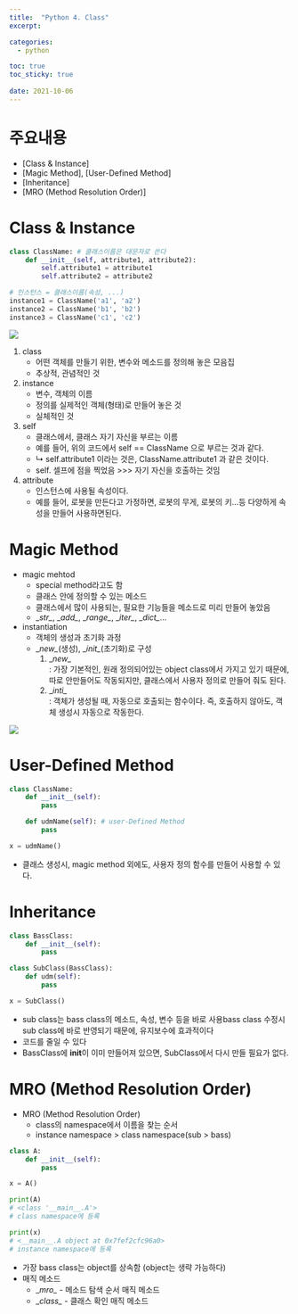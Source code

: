 ```yaml
---
title:  "Python 4. Class"
excerpt:

categories:
  - python

toc: true
toc_sticky: true
 
date: 2021-10-06
---
```




# 주요내용

-   \[Class & Instance\]
-   \[Magic Method\], \[User-Defined Method\]
-   \[Inheritance\]
-   \[MRO (Method Resolution Order)\]

# Class & Instance

```python
class ClassName: # 클래스이름은 대문자로 쓴다
    def __init__(self, attribute1, attribute2):
        self.attribute1 = attribute1
        self.attribute2 = attribute2

# 인스턴스 = 클래스이름(속성, ...)
instance1 = ClassName('a1', 'a2') 
instance2 = ClassName('b1', 'b2')
instance3 = ClassName('c1', 'c2')
```

![](https://user-images.githubusercontent.com/65662520/136142781-9dee1283-4d92-44d7-9ecc-90a20183cf52.png)

1.  class
    -   어떤 객체를 만들기 위한, 변수와 메소드를 정의해 놓은 모음집
    -   추상적, 관념적인 것
2.  instance
    -   변수, 객체의 이름
    -   정의를 실제적인 객체(형태)로 만들어 놓은 것
    -   실체적인 것
3.  self
    -   클래스에서, 클래스 자기 자신을 부르는 이름
    -   예를 들어, 위의 코드에서 self == ClassName 으로 부르는 것과 같다.
    -   ↳ self.attribute1 이라는 것은, ClassName.attribute1 과 같은 것이다.
    -   self. 셀프에 점을 찍었음 >>> 자기 자신을 호출하는 것임
4.  attribute
    -   인스턴스에 사용될 속성이다.
    -   예를 들어, 로봇을 만든다고 가정하면, 로봇의 무게, 로봇의 키...등 다양하게 속성을 만들어 사용하면된다.

# Magic Method

-   magic mehtod
    -   special method라고도 함
    -   클래스 안에 정의할 수 있는 메소드
    -   클래스에서 많이 사용되는, 필요한 기능들을 메소드로 미리 만들어 놓았음
    -   \__str\__, \__add\__, \__range\__, \__iter\__, \__dict\__...
-   instantiation
    -   객체의 생성과 초기화 과정
    -   \__new\__(생성), \__init\__(초기화)로 구성
        1.  \__new\__  
            : 가장 기본적인, 원래 정의되어있는 object class에서 가지고 있기 때문에, 따로 안만들어도 작동되지만, 클래스에서 사용자 정의로 만들어 줘도 된다.
        2.  \__inti\__  
            : 객체가 생성될 때, 자동으로 호출되는 함수이다. 즉, 호출하지 않아도, 객체 생성시 자동으로 작동한다.

![](https://user-images.githubusercontent.com/65662520/136142804-28e983d1-73f9-4523-adae-f89dea97ac55.png)

# User-Defined Method

```python
class ClassName:
    def __init__(self):
        pass

    def udmName(self): # user-Defined Method
        pass

x = udmName()
```

-   클래스 생성시, magic method 외에도, 사용자 정의 함수를 만들어 사용할 수 있다.

# Inheritance

```python
class BassClass:
    def __init__(self):
        pass

class SubClass(BassClass):
    def udm(self):
        pass

x = SubClass()
```

-   sub class는 bass class의 메소드, 속성, 변수 등을 바로 사용bass class 수정시 sub class에 바로 반영되기 때문에, 유지보수에 효과적이다
-   코드를 줄일 수 있다
-   BassClass에 **init**이 이미 만들어져 있으면, SubClass에서 다시 만들 필요가 없다.

# MRO (Method Resolution Order)

-   MRO (Method Resolution Order)
    -   class의 namespace에서 이름을 찾는 순서
    -   instance namespace > class namespace(sub > bass)

```python
class A:
    def __init__(self):
        pass

x = A()

print(A)
# <class '__main__.A'>
# class namespace에 등록

print(x)
# <__main__.A object at 0x7fef2cfc96a0>
# instance namespace에 등록
```

-   가장 bass class는 object를 상속함 (object는 생략 가능하다)
-   매직 메소드
    -   \__mro\__ - 메소드 탐색 순서 매직 메소드
    -   \__class\__ - 클래스 확인 매직 메소드